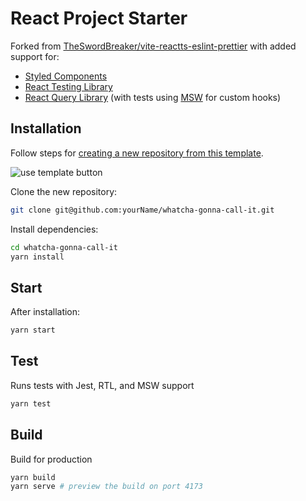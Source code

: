# React Project Starter

Forked from [TheSwordBreaker/vite-reactts-eslint-prettier](https://github.com/TheSwordBreaker/vite-reactts-eslint-prettier) with added support for:

- [Styled Components](https://styled-components.com/)
- [React Testing Library](https://testing-library.com/docs/react-testing-library/intro)
- [React Query Library](https://react-query.tanstack.com/) (with tests using [MSW](https://mswjs.io/) for custom hooks)

## Installation

Follow steps for [creating a new repository from this template](https://docs.github.com/en/repositories/creating-and-managing-repositories/creating-a-repository-from-a-template#creating-a-repository-from-a-template).

![use template button](https://docs.github.com/assets/cb-36544/images/help/repository/use-this-template-button.png)

Clone the new repository:

```bash
git clone git@github.com:yourName/whatcha-gonna-call-it.git
```

Install dependencies:

```bash
cd whatcha-gonna-call-it
yarn install
```

## Start

After installation:

```bash
yarn start
```

## Test

Runs tests with Jest, RTL, and MSW support

```bash
yarn test
```

## Build

Build for production

```bash
yarn build
yarn serve # preview the build on port 4173
```
